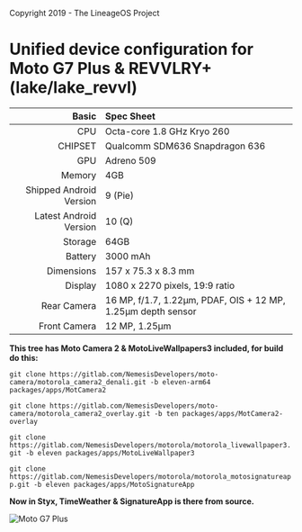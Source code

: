 Copyright 2019 - The LineageOS Project

Unified device configuration for Moto G7 Plus & REVVLRY+ (lake/lake_revvl)
==================================

Basic   | Spec Sheet
-------:|:-------------------------
CPU     | Octa-core 1.8 GHz Kryo 260
CHIPSET | Qualcomm SDM636 Snapdragon 636
GPU     | Adreno 509
Memory  | 4GB
Shipped Android Version | 9 (Pie)
Latest Android Version | 10 (Q)
Storage | 64GB
Battery | 3000 mAh
Dimensions | 157 x 75.3 x 8.3 mm
Display | 1080 x 2270 pixels, 19:9 ratio
Rear Camera  | 16 MP, f/1.7, 1.22µm, PDAF, OIS + 12 MP, 1.25µm depth sensor
Front Camera | 12 MP, 1.25µm

**This tree has Moto Camera 2 & MotoLiveWallpapers3 included, for build do this:**

`git clone https://gitlab.com/NemesisDevelopers/moto-camera/motorola_camera2_denali.git -b eleven-arm64 packages/apps/MotCamera2`

`git clone https://gitlab.com/NemesisDevelopers/moto-camera/motorola_camera2_overlay.git -b ten packages/apps/MotCamera2-overlay`

`git clone https://gitlab.com/NemesisDevelopers/motorola/motorola_livewallpaper3.git -b eleven packages/apps/MotoLiveWallpaper3`

`git clone https://gitlab.com/NemesisDevelopers/motorola/motorola_motosignatureapp.git -b eleven packages/apps/MotoSignatureApp`

**Now in Styx, TimeWeather & SignatureApp is there from source.**

![Moto G7 Plus](https://fdn2.gsmarena.com/vv/pics/motorola/motorola-moto-g7-plus-2.jpg "Moto G7 Plus")
